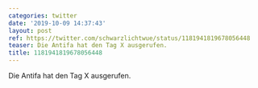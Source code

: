 ```yaml
---
categories: twitter
date: '2019-10-09 14:37:43'
layout: post
ref: https://twitter.com/schwarzlichtwue/status/1181941819678056448
teaser: Die Antifa hat den Tag X ausgerufen.
title: 1181941819678056448
---
```

Die Antifa hat den Tag X ausgerufen.